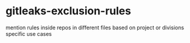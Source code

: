 # gitleaks-exclusion-rules
mention rules inside repos in different files based on project or divisions specific use cases 
